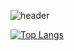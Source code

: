 ![header](https://capsule-render.vercel.app/api?type=cylinder&&color=0:ffffff,100:ede5be&height=300&section=header&text=capsule%20render&fontSize=90)




[![Top Langs](https://github-readme-stats.vercel.app/api/top-langs/?username=anuraghazra&layout=compact)](https://github.com/anuraghazra/github-readme-stats)
